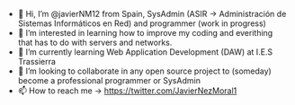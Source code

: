 - 👋 Hi, I’m @javierNM12 from Spain, SysAdmin (ASIR -> Administración de Sistemas Informáticos en Red) and programmer (work in progress)
- 👀 I’m interested in learning how to improve my coding and everithing that has to do with servers and networks.
- 🌱 I’m currently learning Web Application Development (DAW) at I.E.S Trassierra
- 💞️ I’m looking to collaborate in any open source project to (someday) become a professional programmer or SysAdmin
- 📫 How to reach me -> https://twitter.com/JavierNezMoral1
